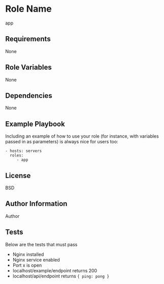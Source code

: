 Role Name
=========

app

Requirements
------------

None


Role Variables
--------------

None

Dependencies
------------

None

Example Playbook
----------------

Including an example of how to use your role (for instance, with variables passed in as parameters) is always nice for users too:

    - hosts: servers
      roles:
         - app

License
-------

BSD

Author Information
------------------

Author

Tests
-----

Below are the tests that must pass

- Nginx installed
- Nginx service enabled
- Port x is open
- localhost/example/endpoint returns 200
- localhost/api/endpoint returns `{ ping: pong }`
